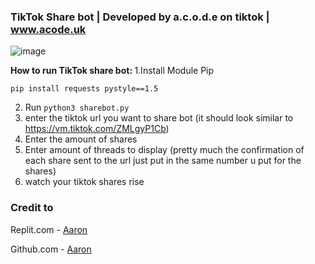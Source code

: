  ### TikTok Share bot | Developed by a.c.o.d.e on tiktok | www.acode.uk
 ![image](https://staticg.sportskeeda.com/editor/2022/04/884b4-16509346438283-1920.jpg?name=small)
 
<b> How to run TikTok share bot: </b>
1.Install Module Pip
```
pip install requests pystyle==1.5
```
2. Run ``` python3 sharebot.py ```
3. enter the tiktok url you want to share bot (it should look similar to https://vm.tiktok.com/ZMLgyP1Cb)
4. Enter the amount of shares
5. Enter amount of threads to display (pretty much the confirmation of each share sent to the url just put in the same number u put for the shares)
6. watch your tiktok shares rise


### Credit to
Replit.com - [Aaron](https://replit.com/@CODEarron1)

Github.com - [Aaron](https://github.com/CODEarron1)

